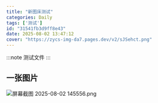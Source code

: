 ```yaml
---
title: "新图床测试"
categories: Daily
tags: ['测试']
id: "31541fb3d9ff8e43"
date: 2025-08-02 13:47:12
cover: "https://zycs-img-da7.pages.dev/v2/sJSehct.png"
---
```


:::note
测试文件
:::

## 一张图片

![屏幕截图 2025-08-02 145556.png](https://zycs-img-da7.pages.dev/v2/sJSehct.png)

